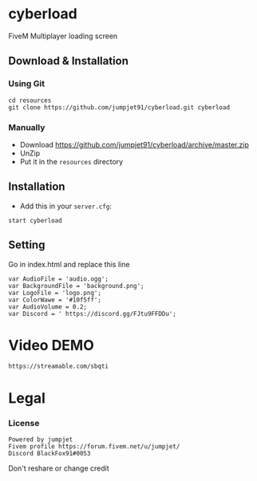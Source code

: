 # cyberload
FiveM Multiplayer loading screen

## Download & Installation

### Using Git
```
cd resources
git clone https://github.com/jumpjet91/cyberload.git cyberload
```

### Manually
- Download https://github.com/jumpjet91/cyberload/archive/master.zip
- UnZip
- Put it in the `resources` directory

## Installation
- Add this in your `server.cfg`:

```
start cyberload
```
## Setting 
Go in index.html and replace this line
```
var AudioFile = 'audio.ogg';
var BackgroundFile = 'background.png';
var LogoFile = 'logo.png';
var ColorWawe = '#10f5ff';
var AudioVolume = 0.2;
var Discord = ' https://discord.gg/FJtu9FFDDu';
```
# Video DEMO
```
https://streamable.com/sbqti
```
# Legal
### License
```
Powered by jumpjet
Fivem profile https://forum.fivem.net/u/jumpjet/
Discord BlackFox91#0053
```
Don't reshare or change credit 
